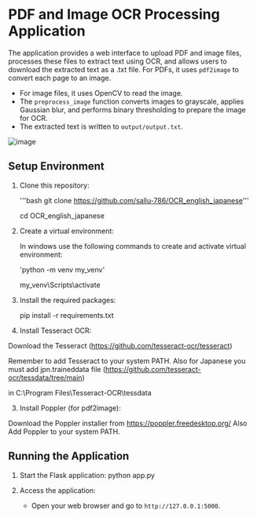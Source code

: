 PDF and Image OCR Processing Application
=========================================

The application provides a web interface to upload PDF and image files, processes these files to extract text using OCR, and allows users to download the extracted text as a .txt file.
 For PDFs, it uses `pdf2image` to convert each page to an image.
- For image files, it uses OpenCV to read the image.
- The `preprocess_image` function converts images to grayscale, applies Gaussian blur, and performs binary thresholding to prepare the image for OCR.
- The extracted text is written to `output/output.txt`.



![image](https://github.com/user-attachments/assets/c97cc0ab-5cb9-4fba-a2e3-276826ac9547)



Setup Environment
-----------------
1. Clone this repository:

    '''bash git clone https://github.com/sallu-786/OCR_english_japanese'''

   cd OCR_english_japanese

3. Create a virtual environment:

   In windows use the following commands to create and activate virtual environment:

   
    'python -m venv my_venv'

    my_venv\Scripts\activate


1. Install the required packages:


   pip install -r requirements.txt

2. Install Tesseract OCR:


Download the Tesseract (https://github.com/tesseract-ocr/tesseract)

Remember to add Tesseract to your system PATH. Also for Japanese you must add jpn.traineddata file (https://github.com/tesseract-ocr/tessdata/tree/main) 

in C:\Program Files\Tesseract-OCR\tessdata 

3. Install Poppler (for pdf2image):
   
Download the Poppler installer from https://poppler.freedesktop.org/
Also Add Poppler to your system PATH.



Running the Application
-----------------------
1. Start the Flask application:
    python app.py

2. Access the application:
    - Open your web browser and go to `http://127.0.0.1:5000`.


